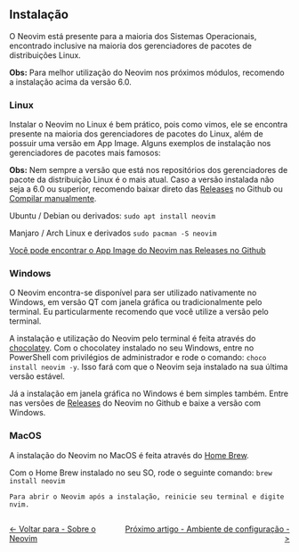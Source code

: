 ## Instalação

O Neovim está presente para a maioria dos Sistemas Operacionais, encontrado inclusive na maioria dos gerenciadores de pacotes de distribuições Linux.

**Obs:** Para melhor utilização do Neovim nos próximos módulos, recomendo a instalação acima da versão 6.0.

### Linux

Instalar o Neovim no Linux é bem prático, pois como vimos, ele se encontra presente na maioria dos gerenciadores de pacotes do Linux, além de possuir uma versão em App Image. Alguns exemplos de instalação nos gerenciadores de pacotes mais famosos:

**Obs:** Nem sempre a versão que está nos repositórios dos gerenciadores de pacote da distribuição Linux é o mais atual. Caso a versão instalada não seja a 6.0 ou superior, recomendo baixar direto das [Releases](https://github.com/neovim/neovim/releases) no Github ou [Compilar manualmente](https://github.com/neovim/neovim/wiki/Building-Neovim).

Ubuntu / Debian ou derivados: `sudo apt install neovim`

Manjaro / Arch Linux e derivados `sudo pacman -S neovim`

[Você pode encontrar o App Image do Neovim nas Releases no Github](https://github.com/neovim/neovim/releases)

### Windows

O Neovim encontra-se disponível para ser utilizado nativamente no Windows, em versão QT com janela gráfica ou tradicionalmente pelo terminal. Eu particularmente recomendo que você utilize a versão pelo terminal.

A instalação e utilização do Neovim pelo terminal é feita através do [chocolatey](https://chocolatey.org/). Com o chocolatey instalado no seu Windows, entre no PowerShell com privilégios de administrador e rode o comando: `choco install neovim -y`. Isso fará com que o Neovim seja instalado na sua última versão estável.

Já a instalação em janela gráfica no Windows é bem simples também. Entre nas versões de [Releases](https://github.com/neovim/neovim/releases) do Neovim no Github e baixe a versão com Windows.

### MacOS

A instalação do Neovim no MacOS é feita através do [Home Brew](https://brew.sh/).

Com o Home Brew instalado no seu SO, rode o seguinte comando: `brew install neovim`

`Para abrir o Neovim após a instalação, reinicie seu terminal e digite nvim.`

<div style="display: flex; justify-content: space-between;">
    <p align="left">
        <a href="./sobre-o-neovim.md"><- Voltar para - Sobre o Neovim</a>
    </p>
    <p align="right">
        <a href="./sobre-o-neovim.md">Próximo artigo - Ambiente de configuração -></a>
    </p>
</div>
